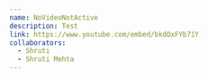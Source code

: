 ```yaml
---
name: NoVideoNotActive
description: Test
link: https://www.youtube.com/embed/bkdOxFYb71Y
collaborators:
  - Shruti
  - Shruti Mehta
---
```

